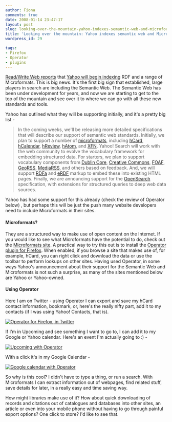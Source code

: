 ```yaml
---
author: Fiona
comments: true
date: 2008-01-14 23:47:17
layout: post
slug: looking-over-the-mountain-yahoo-indexes-semantic-web-and-microformats
title: 'Looking over the mountain: Yahoo indexes semantic web and Microformats'
wordpress_id: 29

tags:
- Firefox
- Operator
- plugins
---
```


[Read/Write Web reports](http://www.readwriteweb.com/archives/yahoo_supports_semantic_web.php) that [Yahoo will begin indexing](http://www.ysearchblog.com/archives/000527.html) RDF and a range of Microformats. This is big news. It's the first big sign that established, large players in search are including the Semantic Web. The Semantic Web has been under development for years, and now we are starting to get to the top of the mountain and see over it to where we can go with all these new standards and tools.

Yahoo has outlined what they will be supporting initially, and it's a pretty big list -


> In the coming weeks, we'll be releasing more detailed specifications that will describe our support of semantic web standards. Initially, we plan to support a number of [microformats](http://microformats.org/), including [hCard](http://microformats.org/wiki/hcard), [hCalendar](http://microformats.org/wiki/hcalendar), [hReview](http://microformats.org/wiki/hreview), [hAtom](http://microformats.org/wiki/hatom), and [XFN](http://microformats.org/wiki/xfn). Yahoo! Search will work with the web community to evolve the vocabulary framework for embedding structured data. For starters, we plan to support vocabulary components from [Dublin Core](http://en.wikipedia.org/wiki/Dublin_Core), [Creative Commons](http://creativecommons.org/), [FOAF](http://www.foaf-project.org/), [GeoRSS](http://www.georss.org/), [MediaRSS](http://search.yahoo.com/mrss), and others based on feedback. And, we will support [RDFa](http://en.wikipedia.org/wiki/RDFa) and [eRDF](http://en.wikipedia.org/wiki/Embedded_RDF) markup to embed these into existing HTML pages. Finally, we are announcing support for the [OpenSearch](http://opensearch.org/) specification, with extensions for structured queries to deep web data sources.


Yahoo has had some support for this already (check the review of Operator below) , but perhaps this will be just the push many website developers need to include Microformats in their sites.


#### Microformats?


They are a structured way to make use of open content on the Internet. If you would like to see what Microformats have the potential to do, check out the [Microformats site](http://microformats.org/). A practical way to try this out is to install the [Operator plugin for Firefox](https://addons.mozilla.org/en-US/firefox/addon/4106). When enabled, if you browse a site that makes use of, for example, hCard, you can right click and download the data or use the toolbar to perform lookups on other sites. Having used Operator, in some ways Yahoo's announcement about their support for the Semantic Web and Microformats is not such a surprise, as many of the sites mentioned below are Yahoo or Yahoo-owned.


#### Using Operator


Here I am on Twitter - using Operator I can export and save my hCard contact information, bookmark, or, here's the really nifty part, add it to my contacts (if I was using Yahoo! Contacts, that is).

[![Operator for Firefox, in Twitter](http://farm4.static.flickr.com/3098/2333183918_a4aa6e145d_o.jpg)](http://www.flickr.com/photos/blisspix/2333183918/)

If I'm in Upcoming and see something I want to go to, I can add it to my Google or Yahoo calendar. Here's an event I'm actually going to :) -

[![Upcoming with Operator](http://farm3.static.flickr.com/2199/2333191254_28688908a1.jpg)](http://www.flickr.com/photos/blisspix/2333191254/)

With a click it's in my Google Calendar -

[![Google calendar with Operator](http://farm4.static.flickr.com/3200/2332369157_1817d12d7e.jpg)](http://www.flickr.com/photos/blisspix/2332369157/)

So why is this cool? I didn't have to type a thing, or run a search. With Microformats I can extract information out of webpages, find related stuff, save details for later, in a really easy and time saving way.

How might libraries make use of it? How about quick downloading of records and citations out of catalogues and databases into other sites, an article or even into your mobile phone without having to go through painful export options? One click to store? I'd like to see that.
